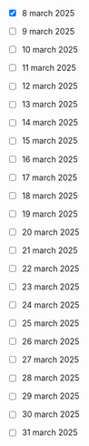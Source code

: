 


- [x] 8 march 2025  
- [ ]  9 march 2025
- [ ]  10 march 2025
- [ ]  11 march 2025
- [ ]  12 march 2025
- [ ]  13 march 2025
- [ ]  14 march 2025
- [ ]  15 march 2025
- [ ]  16 march 2025
- [ ]  17 march 2025
- [ ]  18 march 2025
- [ ]  19 march 2025
- [ ]  20 march 2025
- [ ]  21 march 2025
- [ ]  22 march 2025
- [ ] 23 march 2025
- [ ]  24 march 2025
- [ ]  25 march 2025
- [ ]  26 march 2025
- [ ]  27 march 2025
- [ ]  28 march 2025
- [ ]  29 march 2025
- [ ]  30 march 2025
- [ ]  31 march 2025

